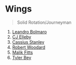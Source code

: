 Wings
===
>Solid Rotation/Journeyman

1. [Leandro Bolmaro](players/leandro_bolmaro.md)
1. [CJ Elleby](players/cj_elleby.md)
1. [Cassius Stanley](players/cassius_stanley.md)
1. [Robert Woodard](players/robert_woodard.md)
1. [Malik Fitts](players/malik_fitts.md)
1. [Tyler Bey](players/tyler_bey.md)
